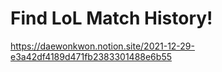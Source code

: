 # Find LoL Match History!

https://daewonkwon.notion.site/2021-12-29-e3a42df4189d471fb2383301488e6b55
